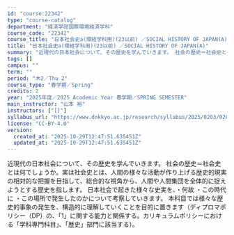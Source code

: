 ```yaml
---
id: "course:22342"
type: "course-catalog"
department: "経済学部国際環境経済学科"
course_code: "22342"
course_title: "日本社会史a(環経学科用)(23以前) ／SOCIAL HISTORY OF JAPAN(A)"
title: "日本社会史a(環経学科用)(23以前) ／SOCIAL HISTORY OF JAPAN(A)"
summary: "近現代の日本社会について、その歴史を学んでいきます。 社会の歴史＝社会史とは何でしょうか。実は社会史とは、人間の様々な活動が作り上げる歴史的現実の相対的な把握を目指して、総合的な視角から、人間や人間集団を全体的に捉えようとする歴史を指します…"
tags: []
campus: ""
term: ""
period: "木2／Thu 2"
course_type: "春学期／Spring"
credits: 2
year: "2025年度／2025 Academic Year 春学期／SPRING SEMESTER"
main_instructor: "山本 裕"
instructors: ["[]"]
syllabus_url: "https://www.dokkyo.ac.jp/research/syllabus/2025/0203/0203_22342_ja_JP.html"
license: "CC-BY-4.0"
version:
  created_at: "2025-10-29T12:47:51.635451Z"
  updated_at: "2025-10-29T12:47:51.635451Z"
---
```

近現代の日本社会について、その歴史を学んでいきます。 社会の歴史＝社会史とは何でしょうか。実は社会史とは、人間の様々な活動が作り上げる歴史的現実の相対的な把握を目指して、総合的な視角から、人間や人間集団を全体的に捉えようとする歴史を指します。 日本社会で起きた様々な史実を、・何故 ・この時代に ・この場所で発生したのかについて考察していきます。 本科目では様々な歴史的事象の発生を、構造的に理解していくことを目的に置きます（ディプロマポリシー（DP）の、「1」に関する能力と関係する。カリキュラムポリシーにおける「学科専門科目」、「歴史」部門に該当する）。
